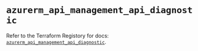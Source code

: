 # `azurerm_api_management_api_diagnostic`

Refer to the Terraform Registory for docs: [`azurerm_api_management_api_diagnostic`](https://www.terraform.io/docs/providers/azurerm/r/api_management_api_diagnostic).
